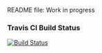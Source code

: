 README file: Work in progress

### Travis CI Build Status

[![Build Status](https://travis-ci.org/SamThomas/BlockchainApp.svg?branch=master)](https://travis-ci.org/SamThomas/BlockchainApp)

